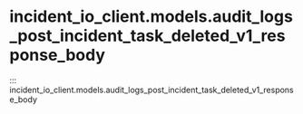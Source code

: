 # incident_io_client.models.audit_logs_post_incident_task_deleted_v1_response_body

::: incident_io_client.models.audit_logs_post_incident_task_deleted_v1_response_body